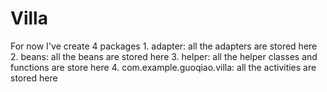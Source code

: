 # Villa
For now I've create 4 packages
	1. adapter: all the adapters are stored here
	2. beans: all the beans are stored here
	3. helper: all the helper classes and functions are store here
	4. com.example.guoqiao.villa: all the activities are stored here
